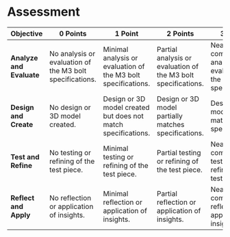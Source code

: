 # Assessment

| Objective                | 0 Points                                                 | 1 Point                                                      | 2 Points                                                     | 3 Points                                                     | 4 Points                                                     |
| ------------------------ | -------------------------------------------------------- | ------------------------------------------------------------ | ------------------------------------------------------------ | ------------------------------------------------------------ | ------------------------------------------------------------ |
| **Analyze and Evaluate** | No analysis or evaluation of the M3 bolt specifications. | Minimal analysis or evaluation of the M3 bolt specifications. | Partial analysis or evaluation of the M3 bolt specifications. | Nearly complete analysis or evaluation of the M3 bolt specifications. | Complete and thorough analysis and evaluation of the M3 bolt specifications. |
| **Design and Create**    | No design or 3D model created.                           | Design or 3D model created but does not match specifications. | Design or 3D model partially matches specifications.         | Design or 3D model mostly matches specifications.            | Design and 3D model perfectly match specifications.          |
| **Test and Refine**      | No testing or refining of the test piece.                | Minimal testing or refining of the test piece.               | Partial testing or refining of the test piece.               | Nearly complete testing or refining of the test piece.       | Complete and thorough testing and refining of the test piece. |
| **Reflect and Apply**    | No reflection or application of insights.                | Minimal reflection or application of insights.               | Partial reflection or application of insights.               | Nearly complete reflection or application of insights.       | Complete and thorough reflection and application of insights. |

